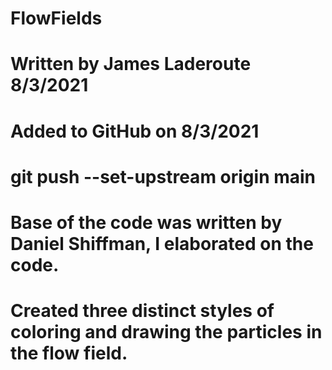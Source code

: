 ﻿# FlowFields
# Written by James Laderoute 8/3/2021
# Added to GitHub on 8/3/2021
# git push --set-upstream origin main
# Base of the code was written by Daniel Shiffman, I elaborated on the code.
# Created three distinct styles of coloring and drawing the particles in the flow field.



